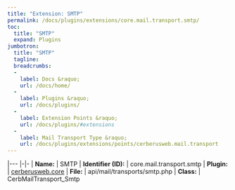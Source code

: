 ```yaml
---
title: "Extension: SMTP"
permalink: /docs/plugins/extensions/core.mail.transport.smtp/
toc:
  title: "SMTP"
  expand: Plugins
jumbotron:
  title: "SMTP"
  tagline: 
  breadcrumbs:
  -
    label: Docs &raquo;
    url: /docs/home/
  -
    label: Plugins &raquo;
    url: /docs/plugins/
  -
    label: Extension Points &raquo;
    url: /docs/plugins/#extensions
  -
    label: Mail Transport Type &raquo;
    url: /docs/plugins/extensions/points/cerberusweb.mail.transport
---
```


|---
|-|-
| **Name:** | SMTP
| **Identifier (ID):** | core.mail.transport.smtp
| **Plugin:** | [cerberusweb.core](/docs/plugins/cerberusweb.core/)
| **File:** | api/mail/transports/smtp.php
| **Class:** | CerbMailTransport_Smtp


